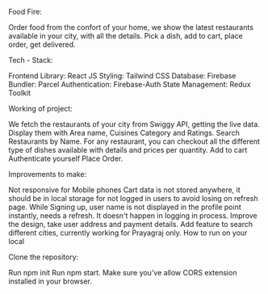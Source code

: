 Food Fire:

Order food from the confort of your home, we show the latest restaurants available in your city, with all the details. Pick a dish, add to cart, place order, get delivered.


Tech - Stack:

Frontend Library: React JS
Styling: Tailwind CSS
Database: Firebase
Bundler: Parcel
Authentication: Firebase-Auth
State Management: Redux Toolkit


Working of project:

We fetch the restaurants of your city from Swiggy API, getting the live data.
Display them with Area name, Cuisines Category and Ratings.
Search Restaurants by Name.
For any restaurant, you can checkout all the different type of dishes available with details and prices per quantity.
Add to cart
Authenticate yourself
Place Order.


Improvements to make:

Not responsive for Mobile phones
Cart data is not stored anywhere, it should be in local storage for not logged in users to avoid losing on refresh page.
While Signing up, user name is not displayed in the profile point instantly, needs a refresh. It doesn't happen in logging in process.
Improve the design, take user address and payment details.
Add feature to search different cities, currently working for Prayagraj only.
How to run on your local


Clone the repository:

Run npm init
Run npm start.
Make sure you've allow CORS extension installed in your browser.
